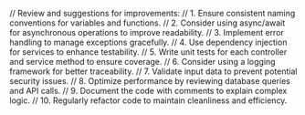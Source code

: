 // Review and suggestions for improvements:
// 1. Ensure consistent naming conventions for variables and functions.
// 2. Consider using async/await for asynchronous operations to improve readability.
// 3. Implement error handling to manage exceptions gracefully.
// 4. Use dependency injection for services to enhance testability.
// 5. Write unit tests for each controller and service method to ensure coverage.
// 6. Consider using a logging framework for better traceability.
// 7. Validate input data to prevent potential security issues.
// 8. Optimize performance by reviewing database queries and API calls.
// 9. Document the code with comments to explain complex logic.
// 10. Regularly refactor code to maintain cleanliness and efficiency.